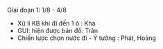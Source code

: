 Giai đoạn 1: 1/8 - 4/8
- Xử lí KB khi đi đến 1 ô : Kha
- GUI: hiện được bản đồ: Trân
- Chiến lược chọn nước đi - Ý tưởng : Phát, Hoàng